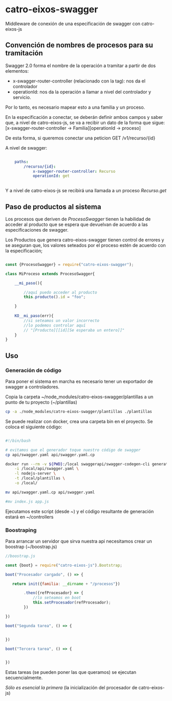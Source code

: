 # catro-eixos-swagger

Middleware de conexión de una especificación de swagger con catro-eixos-js

## Convención de nombres de procesos para su tramitación

Swagger 2.0 forma el nombre de la operación a tramitar a partir de dos elementos:

- x-swagger-router-controller (relacionado con la tag): nos da el controlador
- operationId: nos da la operación a llamar a nivel del controlador y servicio. 

Por lo tanto, es necesario mapear esto a una familia y un proceso. 

En la especificación a conectar, se deberán definir ambos campos y saber que, a nivel de catro-eixos-js, se va a 
recibir un dato de la forma que sigue: [x-swagger-router-controller -> Familia][operationId -> proceso]

De esta forma, si queremos conectar una peticion GET /v1/recurso/{id}

A nivel de swagger:

```yaml

    paths:
        /recurso/{id}:
            x-swagger-router-controller: Recurso
            operationId: get
        
```

Y a nivel de catro-eixos-js se recibirá una llamada a un proceso *Recurso.get*


## Paso de productos al sistema

Los procesos que deriven de *ProcesoSwagger* tienen la habilidad de acceder al producto que 
se espera que devuelvan de acuerdo a las especificaciones de swagger. 

Los Productos que genera catro-eixos-swagger tienen control de errores y se aseguran que, los valores seteados
por el proceso estén de acuerdo con la especificación;

```js

const {ProcesoSwagger} = require("catro-eixos-swagger");

class MiProceso extends ProcesoSwagger{

    __mi_paso(){

        //aquí puedo acceder al producto
        this.producto().id = "foo";

    }
    
    KO__mi_paso(err){
        //si seteamos un valor incorrecto
        //lo podemos controlar aquí
        // "[Producto][[id][Se esperaba un entero]]"
    }
}

```

## Uso

### Generación de código

Para poner el sistema en marcha es necesario tener un exportador de swagger a controladores. 

Copia la carpeta ~/node_modules/catro-eixos-swagger/plantillas a un punto de tu proyecto (~/plantillas)

```sh
cp -a ./node_modules/catro-eixos-swagger/plantillas ./plantillas
```

Se puede realizar con docker, crea una carpeta bin en el proyecto. Se coloca el siguiente código:

```sh

#!/bin/bash

# evitamos que el generador toque nuestro código de swagger
cp api/swagger.yaml api/swagger.yaml.cp

docker run --rm -v ${PWD}:/local swaggerapi/swagger-codegen-cli generate \
    -i /local/api/swagger.yaml \
    -l nodejs-server \
    -t /local/plantillas \
    -o /local/

mv api/swagger.yaml.cp api/swagger.yaml

#mv index.js app.js

```
Ejecutamos este script (desde ~) y el código resultante de generación estará en ~/controllers

### Boostraping

Para arrancar un servidor que sirva nuestra api necesitamos crear un boostrap (~/boostrap.js)

```js
//boostrap.js

const {boot} = require("catro-eixos-js").Bootstrap;

boot("Procesador cargado", () => {

   return init({familia: __dirname + "/procesos"})

        .then({refProcesador} => {
            //lo seteamos en boot
            this.setProcesador(refProcesador);
        })

})

boot("Segunda tarea", () => {


})

boot("Tercera tarea", () => {


})

```

Estas tareas (se pueden poner las que queramos) se ejecutan secuencialmente. 

*Sólo es esencial la primera* (la inicialización del procesador de catro-eixos-js)






